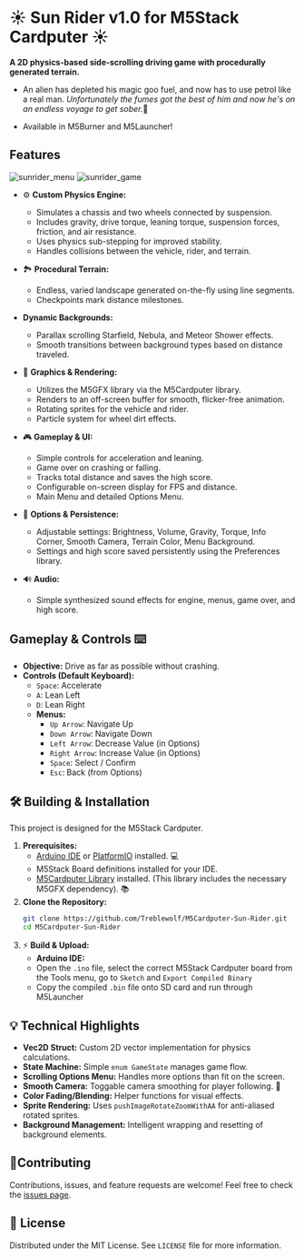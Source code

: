 # ☀️ Sun Rider v1.0 for M5Stack Cardputer ☀️

**A 2D physics-based side-scrolling driving game with procedurally generated terrain.**

* An alien has depleted his magic goo fuel, and now has to use petrol like a real man. <em>Unfortunately the fumes got the best of him and now he's on an endless voyage to get sober.</em>🌌
  
* Available in M5Burner and M5Launcher!
## Features
![sunrider_menu](https://github.com/user-attachments/assets/e329ece9-9d46-428a-bdf4-8a3ec3cb84cd)
![sunrider_game](https://github.com/user-attachments/assets/5f3f97ad-3f9b-45c8-b077-4f4bfdeab9d5) 
* ⚙️ **Custom Physics Engine:**
    * Simulates a chassis and two wheels connected by suspension.
    * Includes gravity, drive torque, leaning torque, suspension forces, friction, and air resistance.
    * Uses physics sub-stepping for improved stability.
    * Handles collisions between the vehicle, rider, and terrain.
      
* 🏞️ **Procedural Terrain:** 
    * Endless, varied landscape generated on-the-fly using line segments.
    * Checkpoints mark distance milestones.
      
* **Dynamic Backgrounds:**
    * Parallax scrolling Starfield, Nebula, and Meteor Shower effects.
    * Smooth transitions between background types based on distance traveled.
      
* 🎨 **Graphics & Rendering:** 
    * Utilizes the M5GFX library via the M5Cardputer library.
    * Renders to an off-screen buffer for smooth, flicker-free animation.
    * Rotating sprites for the vehicle and rider.
    * Particle system for wheel dirt effects.
      
* 🎮 **Gameplay & UI:**
    * Simple controls for acceleration and leaning.
    * Game over on crashing or falling.
    * Tracks total distance and saves the high score.
    * Configurable on-screen display for FPS and distance.
    * Main Menu and detailed Options Menu.
      
* 💾 **Options & Persistence:**
    * Adjustable settings: Brightness, Volume, Gravity, Torque, Info Corner, Smooth Camera, Terrain Color, Menu Background.
    * Settings and high score saved persistently using the Preferences library.
      
* 🔊 **Audio:**
    * Simple synthesized sound effects for engine, menus, game over, and high score.

## Gameplay & Controls ⌨️

* **Objective:** Drive as far as possible without crashing.
* **Controls (Default Keyboard):**
    * `Space`: Accelerate
    * `A`: Lean Left
    * `D`: Lean Right
    * **Menus:**
        * `Up Arrow`: Navigate Up
        * `Down Arrow`: Navigate Down
        * `Left Arrow`: Decrease Value (in Options)
        * `Right Arrow`: Increase Value (in Options)
        * `Space`: Select / Confirm
        * `Esc`: Back (from Options)

## 🛠️ Building & Installation

This project is designed for the M5Stack Cardputer.
1.  **Prerequisites:**
    * [Arduino IDE](https://www.arduino.cc/en/software) or [PlatformIO](https://platformio.org/) installed. 💻
    * M5Stack Board definitions installed for your IDE.
    * [M5Cardputer Library](https://github.com/m5stack/M5Cardputer) installed. (This library includes the necessary M5GFX dependency). 📚
2.  **Clone the Repository:**
    ```bash
    git clone https://github.com/Treblewolf/M5Cardputer-Sun-Rider.git
    cd M5Cardputer-Sun-Rider
    ```
3. ⚡ **Build & Upload:**
    * **Arduino IDE:**
    * Open the `.ino` file, select the correct M5Stack Cardputer board from the Tools menu, go to `Sketch` and `Export Compiled Binary`
    * Copy the compiled `.bin` file onto SD card and run through M5Launcher

## 💡 Technical Highlights
* **Vec2D Struct:** Custom 2D vector implementation for physics calculations.
* **State Machine:** Simple `enum GameState` manages game flow.
* **Scrolling Options Menu:** Handles more options than fit on the screen.
* **Smooth Camera:** Toggable camera smoothing for player following. 🎥
* **Color Fading/Blending:** Helper functions for visual effects.
* **Sprite Rendering:** Uses `pushImageRotateZoomWithAA` for anti-aliased rotated sprites.
* **Background Management:** Intelligent wrapping and resetting of background elements.

## 🙌Contributing

Contributions, issues, and feature requests are welcome! Feel free to check the [issues page](https://github.com/Treblewolf/M5Cardputer-Sun-Rider/issues).

## 📄 License

Distributed under the MIT License. See `LICENSE` file for more information.
